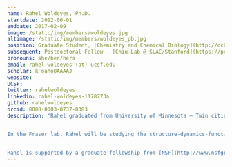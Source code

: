 ```yaml
---
name: Rahel Woldeyes, Ph.D.
startdate: 2012-06-01
enddate: 2017-02-09
image: /static/img/members/woldeyes.jpg
altimage: /static/img/members/woldeyes_pb.jpg
position: Graduate Student, [Chemistry and Chemical Biology](http://ccb.ucsf.edu) ([NSF GRFP](http://www.nsfgrfp.org/))
subsequent: Postdoctoral Fellow - [Chiu Lab @ SLAC/Stanford](https://profiles.stanford.edu/wah-chiu)
pronouns: she/her/hers
email: rahel.woldeyes (at) ucsf.edu
scholar: kFoaho8AAAAJ
website:
UCSF:
twitter: rahelwoldeyes
linkedin: rahel-woldeyes-1178773a
github: rahelwoldeyes
orcid: 0000-0003-0737-8383
description: "Rahel graduated from University of Minnesota – Twin cities with B.S in Biochemistry and Chemistry. As an undergraduate student, she worked in several labs on projects ranging from cell to structural biology.


In the Fraser lab, Rahel will be studying the structure-dynamics-function relationships of proteins and protein-ligand complexes using a combination of room temperature X-ray Crystallography and NMR approaches. Furthermore, she will be developing and implementing methods to dissect allostery in drug targets.


Rahel is supported by a graduate fellowship from [NSF](http://www.nsfgrfp.org/)."
---
```

